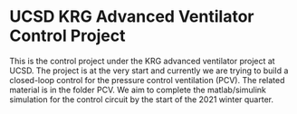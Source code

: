 # UCSD KRG Advanced Ventilator Control Project
This is the control project under the KRG advanced ventilator project at UCSD. The project is at the very start and currently we are trying to build a closed-loop control for the pressure control ventilation (PCV). The related material is in the folder PCV. We aim to complete the matlab/simulink simulation for the control circuit by the start of the 2021 winter quarter.
